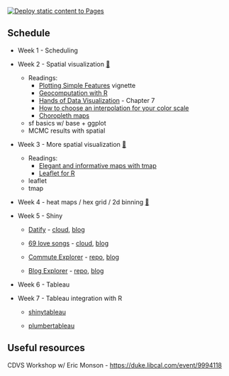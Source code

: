 [![Deploy static content to Pages](https://github.com/sta693-sp23/materials/actions/workflows/static.yml/badge.svg)](https://github.com/sta693-sp23/materials/actions/workflows/static.yml)

## Schedule

* Week 1 - Scheduling

* Week 2 - Spatial visualization [:notebook:](https://sta693-sp23.github.io/materials/week2/week2.html)
  - Readings:
    - [Plotting Simple Features](https://r-spatial.github.io/sf/articles/sf5.html) vignette
    - [Geocomputation with R](https://geocompr.robinlovelace.net/)
    - [Hands of Data Visualization](https://handsondataviz.org/map.html) - Chapter 7
    - [How to choose an interpolation for your color scale](https://blog.datawrapper.de/interpolation-for-color-scales-and-maps/)
    - [Choropleth maps](https://socviz.co/maps.html)
  - sf basics w/ base + ggplot
  - MCMC results with spatial
  
* Week 3 - More spatial visualization [:notebook:](https://sta693-sp23.github.io/materials/week3/week3.html)
  - Readings:
    - [Elegant and informative maps with tmap](https://r-tmap.github.io/tmap-book/)
    - [Leaflet for R](https://rstudio.github.io/leaflet/)
  - leaflet
  - tmap
  

* Week 4 - heat maps / hex grid / 2d binning [:notebook:](https://sta693-sp23.github.io/materials/week4/week4.html)

* Week 5 - Shiny 

  - [Datify](https://kneijenhuijs.shinyapps.io/Datify/) - [cloud](https://posit.cloud/content/1100182), [blog](https://community.rstudio.com/t/datify-2020-shiny-contest-submission/59642)
  
  - [69 love songs](https://committedtotape.shinyapps.io/sixtyninelovesongs/) - [cloud](https://posit.cloud/content/245439), [blog](https://community.rstudio.com/t/shiny-contest-submission-lyrical-analysis-of-69-love-songs-by-magnetic-fields/25202)

  - [Commute Explorer](https://nz-stefan.shinyapps.io/commute-explorer-2/) - [repo](https://github.com/nz-stefan/commute-explorer-2), [blog](https://community.rstudio.com/t/commute-explorer-shiny-contest-submission/104651)

  - [Blog Explorer](https://nz-stefan.shinyapps.io/blog-explorer/) - [repo](https://github.com/nz-stefan/blog-explorer), [blog](https://community.rstudio.com/t/blog-explorer-2020-shiny-contest-submission/58803)

* Week 6 - Tableau

* Week 7 - Tableau integration with R

  - [shinytableau](https://rstudio.github.io/shinytableau/)
  
  - [plumbertableau](https://rstudio.github.io/plumbertableau/index.html)

## Useful resources

CDVS Workshop w/ Eric Monson - https://duke.libcal.com/event/9994118

